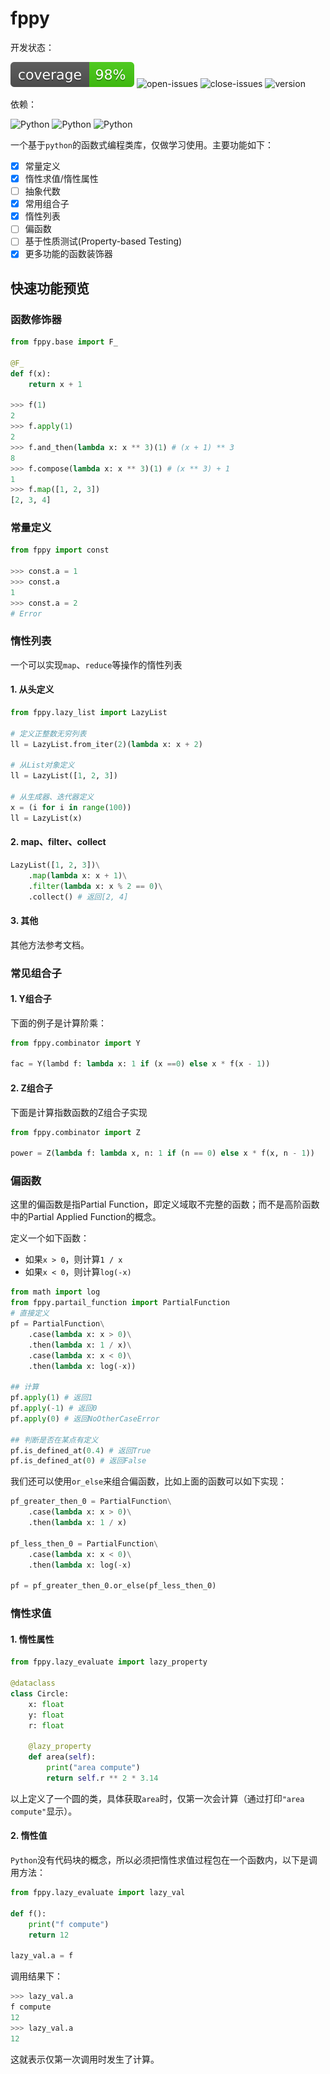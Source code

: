 # fppy

开发状态：

![coverage](badge/cov-badge.svg) ![open-issues](https://img.shields.io/github/issues/threecifanggen/python-functional-programming) ![close-issues](https://img.shields.io/github/issues-closed/threecifanggen/python-functional-programming) ![version](https://img.shields.io/github/v/release/threecifanggen/python-functional-programming?include_prereleases)

依赖：

![Python](https://img.shields.io/badge/Python-3.8-green?logo=python) ![Python](https://img.shields.io/badge/pathos-0.2.6-green) ![Python](https://img.shields.io/badge/drill-1.2.0-green)

一个基于`python`的函数式编程类库，仅做学习使用。主要功能如下：

- [x] 常量定义
- [x] 惰性求值/惰性属性
- [ ] 抽象代数
- [x] 常用组合子
- [x] 惰性列表
- [ ] 偏函数
- [ ] 基于性质测试(Property-based Testing)
- [x] 更多功能的函数装饰器

## 快速功能预览

### 函数修饰器

```python
from fppy.base import F_

@F_
def f(x):
    return x + 1

>>> f(1)
2
>>> f.apply(1)
2
>>> f.and_then(lambda x: x ** 3)(1) # (x + 1) ** 3
8
>>> f.compose(lambda x: x ** 3)(1) # (x ** 3) + 1
1
>>> f.map([1, 2, 3])
[2, 3, 4]
```

### 常量定义

```python
from fppy import const

>>> const.a = 1
>>> const.a
1
>>> const.a = 2
# Error
```

### 惰性列表

一个可以实现`map`、`reduce`等操作的惰性列表

#### 1. 从头定义

```python
from fppy.lazy_list import LazyList

# 定义正整数无穷列表
ll = LazyList.from_iter(2)(lambda x: x + 2)

# 从List对象定义
ll = LazyList([1, 2, 3])

# 从生成器、迭代器定义
x = (i for i in range(100))
ll = LazyList(x)
```

#### 2. map、filter、collect

```python
LazyList([1, 2, 3])\
    .map(lambda x: x + 1)\
    .filter(lambda x: x % 2 == 0)\
    .collect() # 返回[2, 4]
```

#### 3. 其他

其他方法参考文档。

### 常见组合子

#### 1. Y组合子

下面的例子是计算阶乘：

```python
from fppy.combinator import Y

fac = Y(lambd f: lambda x: 1 if (x ==0) else x * f(x - 1))
```

#### 2. Z组合子

下面是计算指数函数的Z组合子实现

```python
from fppy.combinator import Z

power = Z(lambda f: lambda x, n: 1 if (n == 0) else x * f(x, n - 1))
```

### 偏函数

这里的偏函数是指Partial Function，即定义域取不完整的函数；而不是高阶函数中的Partial Applied Function的概念。

定义一个如下函数：

- 如果`x > 0`，则计算`1 / x`
- 如果`x < 0`，则计算`log(-x)`

```python
from math import log
from fppy.partail_function import PartialFunction
# 直接定义
pf = PartialFunction\
    .case(lambda x: x > 0)\
    .then(lambda x: 1 / x)\
    .case(lambda x: x < 0)\
    .then(lambda x: log(-x))

## 计算
pf.apply(1) # 返回1
pf.apply(-1) # 返回0
pf.apply(0) # 返回NoOtherCaseError

## 判断是否在某点有定义
pf.is_defined_at(0.4) # 返回True
pf.is_defined_at(0) # 返回False
```

我们还可以使用`or_else`来组合偏函数，比如上面的函数可以如下实现：

```python
pf_greater_then_0 = PartialFunction\
    .case(lambda x: x > 0)\
    .then(lambda x: 1 / x)

pf_less_then_0 = PartialFunction\
    .case(lambda x: x < 0)\
    .then(lambda x: log(-x)

pf = pf_greater_then_0.or_else(pf_less_then_0)
```

### 惰性求值

#### 1. 惰性属性

```python
from fppy.lazy_evaluate import lazy_property

@dataclass
class Circle:
    x: float
    y: float
    r: float

    @lazy_property
    def area(self):
        print("area compute")
        return self.r ** 2 * 3.14
```

以上定义了一个圆的类，具体获取`area`时，仅第一次会计算（通过打印`"area compute"`显示）。

#### 2. 惰性值

`Python`没有代码块的概念，所以必须把惰性求值过程包在一个函数内，以下是调用方法：

```python
from fppy.lazy_evaluate import lazy_val

def f():
    print("f compute")
    return 12

lazy_val.a = f
```

调用结果下：

```python
>>> lazy_val.a
f compute
12
>>> lazy_val.a
12
```

这就表示仅第一次调用时发生了计算。


